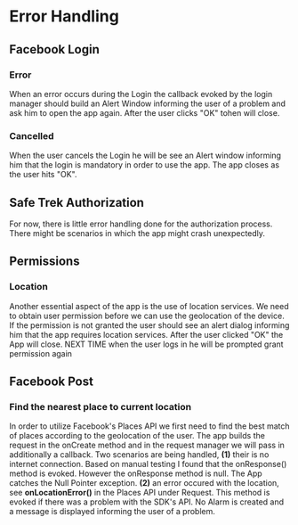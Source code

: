 # Error Handling
## Facebook Login
### Error
When an error occurs during the Login the callback evoked by the login manager should build an Alert Window informing
the user of a problem and ask him to open the app again. After the user clicks "OK" tohen will close.
### Cancelled
When the user cancels the Login he will be see an Alert window informing him that the login is
mandatory in order to use the app. The app closes as the user hits "OK".
## Safe Trek Authorization
For now, there is little error handling done for the authorization process. There might be scenarios in which the app 
might crash unexpectedly.
## Permissions
### Location
Another essential aspect of the app is the use of location services. We need to obtain user permission before we can use 
the geolocation of the device. If the permission is not granted the user should see an alert dialog informing him that the app 
requires location services. After the user clicked "OK" the App will close. NEXT TIME when the user logs in he will be prompted 
grant permission again
## Facebook Post
### Find the nearest place to current location
In order to utilize Facebook's Places API we first need to find the best match of places according
to the geolocation of the user. The app builds the request in the onCreate method and in the request manager we will pass
in additionally a callback. Two scenarios are being handled, **(1)** their is no internet connection. Based on manual testing 
I found that the onResponse() method is evoked. However the onResponse method is null. The App catches the Null Pointer exception.
**(2)** an error occured with the location, see **onLocationError()** in the Places API under Request. This method
is evoked if there was a problem with the SDK's API. No Alarm is created and a message is displayed informing the user of a problem.

